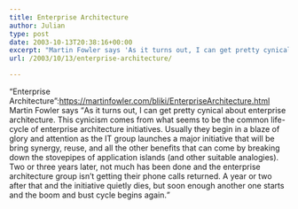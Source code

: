 ```yaml
---
title: Enterprise Architecture
author: Julian
type: post
date: 2003-10-13T20:38:16+00:00
excerpt: "Martin Fowler says 'As it turns out, I can get pretty cynical about enterprise architecture. This cynicism comes from what seems to be the common life-cycle of enterprise architecture initiatives. Usually they begin in a blaze of glory and attention as the IT group launches a major initiative that will be bring synergy, reuse, and all the other benefits that can come by breaking down the stovepipes of application islands (and other suitable analogies). Two or three years later, not much has been done and the enterprise architecture group isn't getting their phone calls returned. A year or two after that and the initiative quietly dies, but soon enough another one starts and the boom and bust cycle begins again.'"
url: /2003/10/13/enterprise-architecture/

---
```

&#8220;Enterprise Architecture&#8221;:https://martinfowler.com/bliki/EnterpriseArchitecture.html Martin Fowler says <q>As it turns out, I can get pretty cynical about enterprise architecture. This cynicism comes from what seems to be the common life-cycle of enterprise architecture initiatives. Usually they begin in a blaze of glory and attention as the IT group launches a major initiative that will be bring synergy, reuse, and all the other benefits that can come by breaking down the stovepipes of application islands (and other suitable analogies). Two or three years later, not much has been done and the enterprise architecture group isn&#8217;t getting their phone calls returned. A year or two after that and the initiative quietly dies, but soon enough another one starts and the boom and bust cycle begins again.</q>
